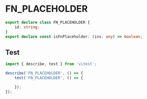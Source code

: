 # FN_PLACEHOLDER
```ts
export declare class FN_PLACEHOLDER {
    id: string;
}
export declare const isFnPlaceholder: (ins: any) => boolean;

```

## Test
```ts
import { describe, test } from 'vitest';

describe('FN_PLACEHOLDER', () => {
    test('FN_PLACEHOLDER', () => {

    });
});
```
